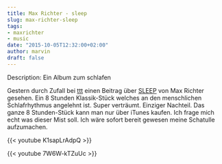 ```yaml
---
title: Max Richter - sleep
slug: max-richter-sleep
tags:
- maxrichter
- music
date: "2015-10-05T12:32:00+02:00"
author: marvin
draft: false
---
```

Description: Ein Album zum schlafen

Gestern durch Zufall bei [ttt](http://www.daserste.de/information/wissen-kultur/ttt/videos/max-richter-sleep-100.html) einen Beitrag über [SLEEP](http://www.deutschegrammophon.com/de/cat/4795267) von Max Richter gesehen. Ein 8 Stunden Klassik-Stück welches an den menschlichen Schlafrhythmus angelehnt ist. Super verträumt. Einziger Nachteil. Das ganze 8 Stunden-Stück kann man nur über iTunes kaufen. Ich frage mich echt was dieser Mist soll. Ich wäre sofort bereit gewesen meine Schatulle aufzumachen.

{{< youtube K1sapLrAdpQ >}}

{{< youtube 7W6W-kTZuUc >}}